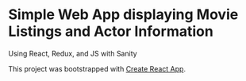 # Simple Web App displaying Movie Listings and Actor Information

Using React, Redux, and JS with Sanity


This project was bootstrapped with [Create React App](https://github.com/facebook/create-react-app).


